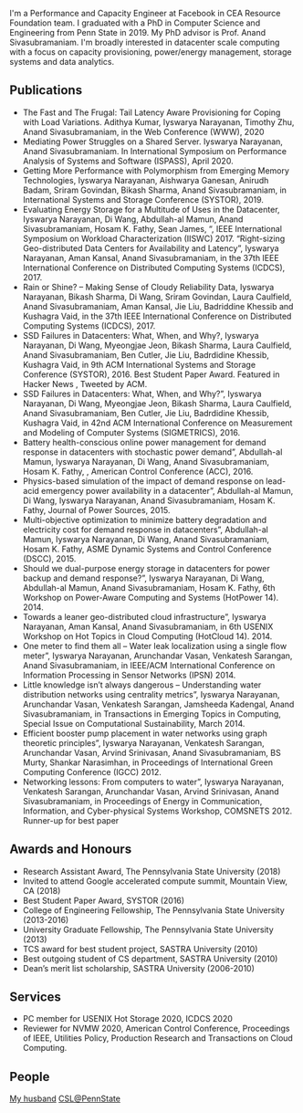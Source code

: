 I'm a Performance and Capacity Engineer at Facebook in CEA Resource Foundation team. I graduated with a PhD in Computer Science and Engineering from Penn State in 2019. My PhD advisor is Prof. Anand Sivasubramaniam. I'm broadly interested in datacenter scale computing with a focus on capacity provisioning, power/energy management, storage systems and data analytics. 

## Publications

- The Fast and The Frugal: Tail Latency Aware Provisioning for Coping with Load Variations. Adithya Kumar, Iyswarya Narayanan, Timothy Zhu, Anand Sivasubramaniam, in the Web Conference (WWW), 2020
- Mediating Power Struggles on a Shared Server. Iyswarya Narayanan, Anand Sivasubramaniam. In International Symposium on Performance Analysis of Systems and Software (ISPASS), April 2020.
- Getting More Performance with Polymorphism from Emerging Memory Technologies, Iyswarya Narayanan, Aishwarya Ganesan, Anirudh Badam, Sriram Govindan, Bikash Sharma, Anand Sivasubramaniam, in International Systems and Storage Conference (SYSTOR), 2019.
- Evaluating Energy Storage for a Multitude of Uses in the Datacenter, Iyswarya Narayanan, Di Wang, Abdullah-al Mamun, Anand Sivasubramaniam, Hosam K. Fathy, Sean James, “, IEEE International Symposium on Workload Characterization (IISWC) 2017. 
“Right-sizing Geo-distributed Data Centers for Availability and Latency”, Iyswarya Narayanan, Aman Kansal, Anand Sivasubramaniam, in the 37th IEEE International Conference on Distributed Computing Systems (ICDCS), 2017.  
- Rain or Shine? – Making Sense of Cloudy Reliability Data, Iyswarya Narayanan, Bikash Sharma, Di Wang, Sriram Govindan, Laura Caulfield, Anand Sivasubramaniam, Aman Kansal, Jie Liu, Badriddine Khessib and Kushagra Vaid, in the 37th IEEE International Conference on Distributed Computing Systems (ICDCS), 2017.  
- SSD Failures in Datacenters: What, When, and Why?, Iyswarya Narayanan, Di Wang, Myeongjae Jeon, Bikash Sharma, Laura Caulfield, Anand Sivasubramaniam, Ben Cutler, Jie Liu, Badrdidine Khessib, Kushagra Vaid, in 9th ACM International Systems and Storage Conference (SYSTOR), 2016.  Best Student Paper Award. Featured in Hacker News , Tweeted by ACM.
- SSD Failures in Datacenters: What, When, and Why?”, Iyswarya Narayanan, Di Wang, Myeongjae Jeon, Bikash Sharma, Laura Caulfield, Anand Sivasubramaniam, Ben Cutler, Jie Liu, Badrdidine Khessib, Kushagra Vaid, in 42nd ACM International Conference on Measurement and Modeling of Computer Systems (SIGMETRICS), 2016. 
- Battery health-conscious online power management for demand response in datacenters with stochastic power demand”, Abdullah-al Mamun, Iyswarya Narayanan, Di Wang, Anand Sivasubramaniam, Hosam K. Fathy, , American Control Conference (ACC), 2016. 
- Physics-based simulation of the impact of demand response on lead-acid emergency power availability in a datacenter”,  Abdullah-al Mamun, Di Wang, Iyswarya Narayanan, Anand Sivasubramaniam, Hosam K. Fathy, Journal of Power Sources, 2015. 
- Multi-objective optimization to minimize battery degradation and electricity cost for demand response in datacenters”,  Abdullah-al Mamun, Iyswarya Narayanan, Di Wang, Anand Sivasubramaniam, Hosam K. Fathy, ASME Dynamic Systems and Control Conference (DSCC), 2015.
- Should we dual-purpose energy storage in datacenters for power backup and demand response?”, Iyswarya Narayanan, Di Wang, Abdullah-al Mamun, Anand Sivasubramaniam, Hosam K. Fathy, 6th Workshop on Power-Aware Computing and Systems (HotPower 14). 2014. 
- Towards a leaner geo-distributed cloud infrastructure”,  Iyswarya Narayanan, Aman Kansal, Anand Sivasubramaniam, in 6th USENIX Workshop on Hot Topics in Cloud Computing (HotCloud 14). 2014. 
- One meter to find them all – Water leak localization using a single flow meter”, Iyswarya Narayanan, Arunchandar Vasan, Venkatesh Sarangan, Anand Sivasubramaniam, in IEEE/ACM International Conference on Information Processing in Sensor Networks (IPSN) 2014.
- Little knowledge isn’t always dangerous – Understanding water distribution networks using centrality metrics”, Iyswarya Narayanan, Arunchandar Vasan, Venkatesh Sarangan, Jamsheeda Kadengal, Anand Sivasubramaniam, in Transactions in Emerging Topics in Computing, Special Issue on Computational Sustainability, March 2014. 
- Efficient booster pump placement in water networks using graph theoretic principles”, Iyswarya Narayanan, Venkatesh Sarangan, Arunchandar Vasan, Arvind Srinivasan, Anand Sivasubramaniam, BS Murty, Shankar Narasimhan, in Proceedings of International Green Computing Conference (IGCC) 2012. 
- Networking lessons: From computers to water”, Iyswarya Narayanan, Venkatesh Sarangan, Arunchandar Vasan, Arvind Srinivasan, Anand Sivasubramaniam, in Proceedings of Energy in Communication, Information, and Cyber-physical Systems Workshop, COMSNETS 2012. Runner-up for best paper

## Awards and Honours

- Research Assistant Award, The Pennsylvania State University (2018)
- Invited to attend Google accelerated compute summit, Mountain View, CA  (2018)
- Best Student Paper Award, SYSTOR  (2016)
- College of Engineering Fellowship, The Pennsylvania State University  (2013-2016)
- University Graduate Fellowship, The Pennsylvania State University (2013)
- TCS award for best student project, SASTRA University (2010)
- Best outgoing student of CS department, SASTRA University (2010)
- Dean’s merit list scholarship, SASTRA University (2006-2010)

## Services
- PC member for USENIX Hot Storage 2020, ICDCS 2020
- Reviewer for NVMW 2020, American Control Conference, Proceedings of IEEE, Utilities Policy, Production Research and Transactions on Cloud Computing.

## People

[My husband](http://www.cse.psu.edu/~pur128/)
[CSL@PennState](https://csl.cse.psu.edu/)

